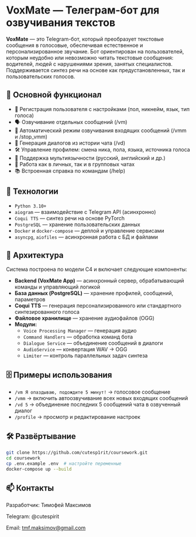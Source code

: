 # VoxMate — Телеграм-бот для озвучивания текстов

**VoxMate** — это Telegram-бот, который преобразует текстовые сообщения в голосовые, обеспечивая естественное и персонализированное звучание. Бот ориентирован на пользователей, которым неудобно или невозможно читать текстовые сообщения: водителей, людей с нарушениями зрения, занятых специалистов. Поддерживается синтез речи на основе как предустановленных, так и пользовательских голосов.

## 🎯 Основной функционал

- 👤 Регистрация пользователя с настройками (пол, никнейм, язык, тип голоса)
- 🗣 Озвучивание отдельных сообщений (/vm)
- 🔁 Автоматический режим озвучивания входящих сообщений (/vmm и /stop_vmm)
- 📑 Генерация диалогов из истории чата (/vd)
- 🛠 Управление профилем: смена ника, пола, языка, источника голоса
- 💬 Поддержка мультиязычности (русский, английский и др.)
- 📎 Работа как в личных, так и в групповых чатах
- 📚 Встроенная справка по командам (/help)

## 🧠 Технологии

- `Python 3.10+`
- `aiogram` — взаимодействие с Telegram API (асинхронно)
- `Coqui TTS` — синтез речи на основе PyTorch
- `PostgreSQL` — хранение пользовательских данных
- `Docker` и `docker-compose` — деплой и управление сервисами
- `asyncpg`, `aiofiles` — асинхронная работа с БД и файлами

## 🧱 Архитектура

Система построена по модели C4 и включает следующие компоненты:

- **Backend (VoxMate App)** — асинхронный сервер, обрабатывающий команды и управляющий логикой
- **База данных (PostgreSQL)** — хранение профилей, сообщений, параметров
- **Coqui TTS** — генерация персонализированного или стандартного синтезированного голоса
- **Файловое хранилище** — хранение аудиофайлов (OGG)
- **Модули:**
  - `Voice Processing Manager` — генерация аудио
  - `Command Handlers` — обработка команд бота
  - `Dialogue Service` — объединение сообщений в диалоги
  - `AudioService` — конвертация WAV → OGG
  - `Limiter` — контроль параллельных задач синтеза

## 🗄 Примеры использования

- `/vm Я опаздываю, подождите 5 минут!` → голосовое сообщение
- `/vmm` → включить автоозвучивание всех новых входящих сообщений
- `/vd 5` → объединение последних 5 сообщений чата в озвученный диалог
- `/profile` → просмотр и редактирование настроек

## 🛠 Развёртывание

```bash
git clone https://github.com/cutesp1rit/coursework.git
cd coursework
cp .env.example .env  # настройте переменные
docker-compose up --build
```


## 📫 Контакты
Разработчик: Тимофей Максимов

Telegram: @cutespirit

Email: tmf.maksimov@gmail.com
